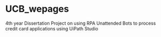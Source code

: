# UCB_wepages
4th year Dissertation Project on using RPA Unattended Bots to process credit card applications using UiPath Studio
